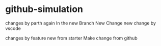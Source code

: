 # github-simulation
changes by parth again
In the new Branch
New Change
new change by vscode

changes by feature
new from starter
Make change from github
